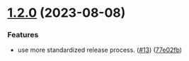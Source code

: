 # [1.2.0](https://github.com/adobe/cloud-service-client/compare/v1.1.0...v1.2.0) (2023-08-08)


### Features

* use more standardized release process. ([#13](https://github.com/adobe/cloud-service-client/issues/13)) ([77e02fb](https://github.com/adobe/cloud-service-client/commit/77e02fba6f5528ec9eeb477841a275c5546ac7aa))
